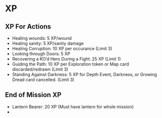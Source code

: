 ﻿# XP

## XP For Actions

* Healing wounds: 5 XP/wound
* Healing sanity: 5 XP/sanity damage
* Healing Corruption: 10 XP per occurance (Limit 3)
* Looking through Doors: 5 XP
* Recovering a KO’d Hero During a Fight: 25 XP (Limit 1)
* Guiding the Path: 10 XP per Exploration token or Map card discarded/redrawn (Limit 3)
* Standing Against Darkness: 5 XP for Depth Event, Darkness, or Growing Dread card cancelled. (Limit 3)


## End of Mission XP

* Lantern Bearer: 20 XP (Must have lantern for whole mission)
* 
